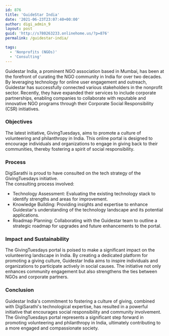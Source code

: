 ```yaml
---
id: 876
title: 'GuideStar India'
date: '2021-06-23T23:07:40+00:00'
author: digi_admin_9
layout: post
guid: 'http://s780263233.onlinehome.us/?p=876'
permalink: /guidestar-india/

tags:
  - 'Nonprofits (NGOs)'
  - 'Consulting'
---
```


Guidestar India, a prominent NGO association based in Mumbai, has been at the forefront of curating the NGO community in India for over two decades. By leveraging technology for online user engagement and outreach, Guidestar has successfully connected various stakeholders in the nonprofit sector. Recently, they have expanded their services to include corporate partnerships, enabling companies to collaborate with reputable and innovative NGO programs through their Corporate Social Responsibility (CSR) initiatives.
<h3>Objectives</h3>
The latest initiative, GivingTuesdays, aims to promote a culture of volunteering and philanthropy in India. This online portal is designed to encourage individuals and organizations to engage in giving back to their communities, thereby fostering a spirit of social responsibility.
<h3> Process</h3>
DigiSarathi is proud to have consulted on the tech strategy of the GivingTuesdays initiative.<br>
 The consulting process involved:
<ul>
<li>Technology Assessment: Evaluating the existing technology stack to identify strengths and areas for improvement.
<li>Knowledge Building: Providing insights and expertise to enhance Guidestar's understanding of the technology landscape and its potential applications.
<li>Roadmap Planning: Collaborating with the Guidestar team to outline a strategic roadmap for upgrades and future enhancements to the portal.
</ul>

<h3>Impact and Sustainability</h3>
The GivingTuesdays portal is poised to make a significant impact on the volunteering landscape in India. By creating a dedicated platform for promoting a giving culture, Guidestar India aims to inspire individuals and organizations to participate actively in social causes. The initiative not only enhances community engagement but also strengthens the ties between NGOs and corporate partners.
<h3>Conclusion</h3>
Guidestar India's commitment to fostering a culture of giving, combined with DigiSarathi's technological expertise, has resulted in a powerful initiative that encourages social responsibility and community involvement. The GivingTuesdays portal represents a significant step forward in promoting volunteering and philanthropy in India, ultimately contributing to a more engaged and compassionate society.
